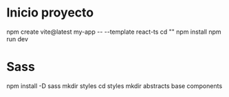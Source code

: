 # Inicio proyecto

npm create vite@latest my-app -- --template react-ts
cd ""
npm install
npm run dev

# Sass

npm install -D sass
mkdir styles
cd styles
mkdir abstracts base components
